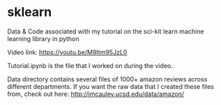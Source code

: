 # sklearn
Data &amp; Code associated with my tutorial on the sci-kit learn machine learning library in python

Video link: https://youtu.be/M9Itm95JzL0

Tutorial.ipynb is the file that I worked on during the video.

Data directory contains several files of 1000+ amazon reviews across different departments. If you want the raw data that I created these files from, check out here: http://jmcauley.ucsd.edu/data/amazon/
